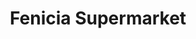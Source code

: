 ---
title: "Fenicia Supermarket"
url: /herblay-sur-seine/fenicia-supermarket/
shop: Lebensmittel
---